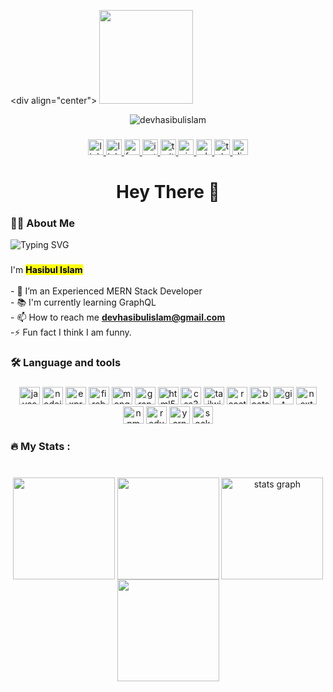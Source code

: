 \<div align="center">
  <img height="150" src="https://camo.githubusercontent.com/4cb9b98860a01e6a93c5b3eb5fd5a0ae409731635562552752b75ff17b4b2167/68747470733a2f2f6d656469612e67697068792e636f6d2f6d656469612f4d3967624264396e6244724f5475314d71782f67697068792e676966"  />
</div>

<div align="center">
  <img src="https://komarev.com/ghpvc/?username=devhasibulislam&amp;label=Profile%20views&amp;color=0e75b6&amp;style=flat" alt="devhasibulislam" data-canonical-src="https://komarev.com/ghpvc/?username=devhasibulislam&amp;label=Profile%20views&amp;color=0e75b6&amp;style=flat" style="max-width: 100%;">
</div>

###

<div align="center">
  <a href="https://www.youtube.com/@CodeCraftMERN/videos" target="_blank">
    <img src="https://img.shields.io/static/v1?message=YouTube&logo=youtube&label=&color=1877F2&logoColor=white&labelColor=&style=for-the-badge" height="25" alt="linkedin logo"  />
  </a>
  <a href="https://linkedin.com/in/devhasibulislam/" target="_blank">
    <img src="https://img.shields.io/static/v1?message=LinkedIn&logo=linkedin&label=&color=1877F2&logoColor=white&labelColor=&style=for-the-badge" height="25" alt="linkedin logo"  />
  </a>
  <a href="https://facebook.com/devhasibulislam/" target="_blank">
    <img src="https://img.shields.io/static/v1?message=Facebook&logo=facebook&label=&color=1877F2&logoColor=white&labelColor=&style=for-the-badge" height="25" alt="facebook logo"  />
  </a>
  <a href="https://instagram.com/devhasibulislam/" target="_blank">
    <img src="https://img.shields.io/static/v1?message=Instagram&logo=instagram&label=&color=1877F2&logoColor=white&labelColor=&style=for-the-badge" height="25" alt="instagram logo"  />
  </a>
  <a href="https://twitter.com/devhasibulislam/" target="_blank">
    <img src="https://img.shields.io/static/v1?message=Twitter&logo=twitter&label=&color=1877F2&logoColor=white&labelColor=&style=for-the-badge" height="25" alt="twitter logo"  />
  </a>
  <a href="https://pinterest.com/devhasibulislam/" target="_blank">
    <img src="https://img.shields.io/static/v1?message=Pinterest&logo=pinterest&label=&color=1877F2&logoColor=white&labelColor=&style=for-the-badge" height="25" alt="pinterest logo"  />
  </a>
  <a href="https://wa.me/8801906315901" target="_blank">
    <img src="https://img.shields.io/static/v1?message=WhatsApp&logo=whatsapp&label=&color=1877F2&logoColor=white&labelColor=&style=for-the-badge" height="25" alt="whatsapp logo"  />
  </a>
  <a href="https://t.me/devhasibulislam" target="_blank">
    <img src="https://img.shields.io/static/v1?message=Telegram&logo=telegram&label=&color=1877F2&logoColor=white&labelColor=&style=for-the-badge" height="25" alt="telegram logo"  />
  </a>
  <a href="https://discord.com/users/devhasibulislam" target="_blank">
    <img src="https://img.shields.io/static/v1?message=Discord&logo=discord&label=&color=1877F2&logoColor=white&labelColor=&style=for-the-badge" height="25" alt="discord logo"  />
  </a>
</div>

###

<h1 align="center">Hey There 👋</h1>

###

<h3 align="left">👩‍💻  About Me</h3>
<img src="https://readme-typing-svg.demolab.com?font=Cascadia+Code&weight=800&duration=3500&pause=1000&color=1b6fec&vCenter=true&width=535&height=30&lines=5%2B+years+of+coding+Experience;Experienced+MERN+Stack+Developer.;Experienced+Full+Stack+Developer.;Proficient+Web+Developer+and+Designer.;SEO+Specialist%2C+Driving+Online+Visibility.;Exploring+Insights." alt="Typing SVG" />

###

<p align="left">I'm <b><mark>Hasibul Islam</mark></b><br><br>- 🔭 I’m an Experienced MERN Stack Developer<br>- 📚 I'm currently learning GraphQL<br>- 📫 How to reach me <b><a href="mailto:devhasibulislam@gmail.com">devhasibulislam@gmail.com</a></b><br>-⚡ Fun fact I think I am funny.</p>

###

<h3 align="left">🛠 Language and tools</h3>

###

<div align="center">
  <img src="https://cdn.jsdelivr.net/gh/devicons/devicon/icons/javascript/javascript-original.svg" height="28" width="33" alt="javascript logo"  />
  <img src="https://cdn.jsdelivr.net/gh/devicons/devicon/icons/nodejs/nodejs-original.svg" height="28" width="33" alt="nodejs logo"  />
  <img src="https://cdn.jsdelivr.net/gh/devicons/devicon/icons/express/express-original.svg" height="28" width="33" alt="express logo"  />
  <img src="https://cdn.jsdelivr.net/gh/devicons/devicon/icons/firebase/firebase-plain.svg" height="28" width="33" alt="firebase logo"  />
  <img src="https://cdn.jsdelivr.net/gh/devicons/devicon/icons/mongodb/mongodb-original.svg" height="28" width="33" alt="mongodb logo"  />
  <img src="https://cdn.jsdelivr.net/gh/devicons/devicon/icons/graphql/graphql-plain.svg" height="28" width="33" alt="graphql logo"  />
  <img src="https://cdn.jsdelivr.net/gh/devicons/devicon/icons/html5/html5-original.svg" height="28" width="33" alt="html5 logo"  />
  <img src="https://cdn.jsdelivr.net/gh/devicons/devicon/icons/css3/css3-original.svg" height="28" width="33" alt="css3 logo"  />
  <img src="https://cdn.jsdelivr.net/gh/devicons/devicon/icons/tailwindcss/tailwindcss-original-wordmark.svg" height="28" width="33" alt="tailwindcss logo"  />
  <img src="https://cdn.jsdelivr.net/gh/devicons/devicon/icons/react/react-original.svg" height="28" width="33" alt="react logo"  />
  <img src="https://cdn.jsdelivr.net/gh/devicons/devicon/icons/bootstrap/bootstrap-original.svg" height="28" width="33" alt="bootstrap logo"  />
  <img src="https://cdn.jsdelivr.net/gh/devicons/devicon/icons/git/git-original.svg" height="28" width="33" alt="git logo"  />
  <img src="https://cdn.jsdelivr.net/gh/devicons/devicon/icons/nextjs/nextjs-original.svg" height="28" width="33" alt="next logo"  />
  <img src="https://cdn.jsdelivr.net/gh/devicons/devicon/icons/npm/npm-original-wordmark.svg" height="28" width="33" alt="npm logo"  />
  <img src="https://cdn.jsdelivr.net/gh/devicons/devicon/icons/redux/redux-original.svg" height="28" width="33" alt="redux logo"  />
  <img src="https://cdn.jsdelivr.net/gh/devicons/devicon/icons/yarn/yarn-original.svg" height="28" width="33" alt="yarn logo"  />
  <img src="https://cdn.jsdelivr.net/gh/devicons/devicon/icons/socketio/socketio-original.svg" height="28" width="33" alt="socketio logo"  />
</div>

###

<h3 align="left">🔥   My Stats :</h3>

###

<br clear="both">

<div align="center">
  <img align="center" src="http://github-profile-summary-cards.vercel.app/api/cards/repos-per-language?username=devhasibulislam&amp;theme=dark" height="163em" data-canonical-src="http://github-profile-summary-cards.vercel.app/api/cards/repos-per-language?username=devhasibulislam&amp;theme=dark" style="max-width: 100%;">
<img align="center" src="http://github-profile-summary-cards.vercel.app/api/cards/most-commit-language?username=devhasibulislam&amp;theme=dark" height="163em" data-canonical-src="http://github-profile-summary-cards.vercel.app/api/cards/most-commit-language?username=devhasibulislam&amp;theme=dark" style="max-width: 100%;">
  <img align="center" src="https://github-readme-stats.vercel.app/api?username=devhasibulislam&amp;hide_title=false&amp;hide_rank=false&amp;show_icons=true&amp;include_all_commits=true&amp;count_private=true&amp;disable_animations=false&amp;theme=dark&amp;locale=en&amp;hide_border=false&amp;order=1" height="163em" alt="stats graph" data-canonical-src="https://github-readme-stats.vercel.app/api?username=devhasibulislam&amp;hide_title=false&amp;hide_rank=false&amp;show_icons=true&amp;include_all_commits=true&amp;count_private=true&amp;disable_animations=false&amp;theme=dark&amp;locale=en&amp;hide_border=false&amp;order=1" style="max-width: 100%;">
  <img align="center" src="https://github-profile-summary-cards.vercel.app/api/cards/profile-details?username=devhasibulislam&amp;theme=dark" height="163em" data-canonical-src="http://github-profile-summary-cards.vercel.app/api/cards/profile-details?username=devhasibulislam&amp;theme=dark" style="max-width: 100%;">
</div>

###
